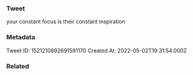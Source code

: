 ### Tweet
your constant focus is their constant inspiration

### Metadata
Tweet ID: 1521210892691591170
Created At: 2022-05-02T19:31:54.000Z

### Related

